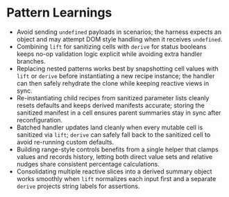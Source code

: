 # Pattern Learnings

- Avoid sending `undefined` payloads in scenarios; the harness expects an object
  and may attempt DOM style handling when it receives `undefined`.
- Combining `lift` for sanitizing cells with `derive` for status booleans keeps
  no-op validation logic explicit while avoiding extra handler branches.
- Replacing nested patterns works best by snapshotting cell values with `lift`
  or `derive` before instantiating a new recipe instance; the handler can then
  safely rehydrate the clone while keeping reactive views in sync.
- Re-instantiating child recipes from sanitized parameter lists cleanly resets
  defaults and keeps derived manifests accurate; storing the sanitized manifest
  in a cell ensures parent summaries stay in sync after reconfiguration.
- Batched handler updates land cleanly when every mutable cell is sanitized via
  `lift`; `derive` can safely fall back to the sanitized cell to avoid
  re-running custom defaults.
- Building range-style controls benefits from a single helper that clamps values
  and records history, letting both direct value sets and relative nudges share
  consistent percentage calculations.
- Consolidating multiple reactive slices into a derived summary object works
  smoothly when `lift` normalizes each input first and a separate `derive`
  projects string labels for assertions.
